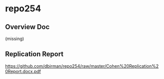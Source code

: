 repo254
=======

## Overview Doc
(missing)

## Replication Report

https://github.com/dbirman/repo254/raw/master/Cohen%20Replication%20Report.docx.pdf
